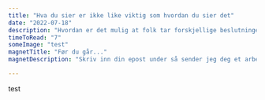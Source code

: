 ```yaml
---
title: "Hva du sier er ikke like viktig som hvordan du sier det"
date: "2022-07-18"
description: "Hvordan er det mulig at folk tar forskjellige beslutninger basert på forskjellige rammer, uansett om resultatet av beslutningen er det samme?"
timeToRead: "7"
someImage: "test"
magnetTitle: "Før du går..."
magnetDescription: "Skriv inn din epost under så sender jeg deg et arbeidsark for å lære mer om rammeeffekten 👇👇👇"

---
```


test